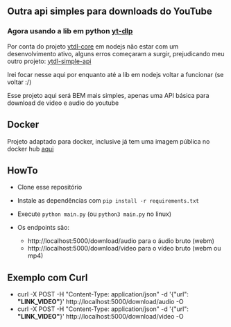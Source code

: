 ## Outra api simples para downloads do YouTube 
### Agora usando a lib em python [yt-dlp](https://github.com/yt-dlp/yt-dlp)

Por conta do projeto [ytdl-core](https://github.com/fent/node-ytdl-core) em nodejs não estar com um desenvolvimento ativo, alguns erros começaram a surgir, prejudicando meu outro projeto: [ytdl-simple-api](https://github.com/erickythierry/ytdl-simple-api)

Irei focar nesse aqui por enquanto até a lib em nodejs voltar a funcionar (se voltar :/)

Esse projeto aqui será BEM mais simples, apenas uma API básica para download de video e audio do youtube

## Docker
Projeto adaptado para docker, inclusive já tem uma imagem pública no docker hub
[aqui](https://hub.docker.com/repository/docker/rickhdamas/ytdlp-api/)

## HowTo
- Clone esse repositório
- Instale as dependências com `pip install -r requirements.txt`
- Execute `python main.py` (ou `python3 main.py` no linux)

- Os endpoints são:
     - http://localhost:5000/download/audio para o áudio bruto (webm)
     - http://localhost:5000/download/video para o vídeo bruto (webm ou mp4)

## Exemplo com Curl
- curl -X POST -H "Content-Type: application/json" -d '{"url": **"LINK_VIDEO"**}' http://localhost:5000/download/audio⁠ -O
- curl -X POST -H "Content-Type: application/json" -d '{"url": **"LINK_VIDEO"**}' http://localhost:5000/download/video⁠ -O